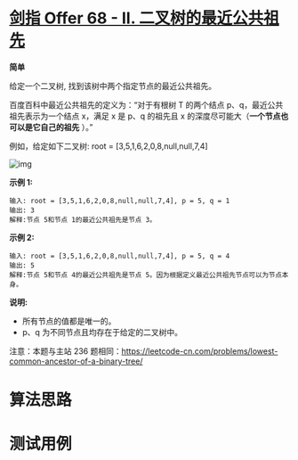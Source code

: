 # [剑指 Offer 68 - II. 二叉树的最近公共祖先][cnTitle]

**简单**

给定一个二叉树, 找到该树中两个指定节点的最近公共祖先。

百度百科中最近公共祖先的定义为：“对于有根树 T 的两个结点 p、q，最近公共祖先表示为一个结点 x，满足 x 是 p、q 的祖先且 x 的深度尽可能大（**一个节点也可以是它自己的祖先** ）。”

例如，给定如下二叉树: root = [3,5,1,6,2,0,8,null,null,7,4]

![img](https://assets.leetcode-cn.com/aliyun-lc-upload/uploads/2018/12/15/binarytree.png)



**示例 1:** 

```
输入: root = [3,5,1,6,2,0,8,null,null,7,4], p = 5, q = 1
输出: 3
解释:节点 5和节点 1的最近公共祖先是节点 3。

```

**示例 2:** 

```
输入: root = [3,5,1,6,2,0,8,null,null,7,4], p = 5, q = 4
输出: 5
解释:节点 5和节点 4的最近公共祖先是节点 5。因为根据定义最近公共祖先节点可以为节点本身。

```



**说明:** 

- 所有节点的值都是唯一的。 
- p、q 为不同节点且均存在于给定的二叉树中。

注意：本题与主站 236 题相同：https://leetcode-cn.com/problems/lowest-common-ancestor-of-a-binary-tree/




# 算法思路

# 测试用例
```
```

[cnTitle]: https://leetcode-cn.com/problems/er-cha-shu-de-zui-jin-gong-gong-zu-xian-lcof/
